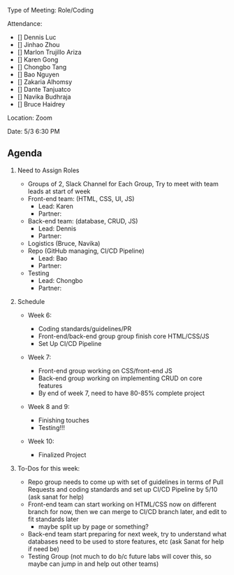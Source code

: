 Type of Meeting: Role/Coding

Attendance:  
   - [] Dennis Luc	
   - [] Jinhao Zhou	
   - [] Marlon Trujillo Ariza	 
   - [] Karen Gong	
   - [] Chongbo Tang	
   - [] Bao Nguyen	
   - [] Zakaria Alhomsy	
   - [] Dante Tanjuatco
   - [] Navika Budhraja 
   - [] Bruce Haidrey

Location: Zoom

Date: 5/3 6:30 PM

## Agenda 

1. Need to Assign Roles  
    - Groups of 2, Slack Channel for Each Group, Try to meet with team leads at start of week  
    - Front-end team: (HTML, CSS, UI, JS)
      - Lead: Karen 
      - Partner: 
    - Back-end team: (database, CRUD, JS) 
      - Lead: Dennis 
      - Partner: 
    - Logistics (Bruce, Navika) 
    - Repo (GitHub managing, CI/CD Pipeline) 
      - Lead: Bao 
      - Partner:
    - Testing 
      - Lead: Chongbo 
      - Partner: 
2. Schedule  
    - Week 6:  
      - Coding standards/guidelines/PR
      - Front-end/back-end group group finish core HTML/CSS/JS
      - Set Up CI/CD Pipeline 

    - Week 7: 
      - Front-end group working on CSS/front-end JS
      - Back-end group working on implementing CRUD on core features 
      - By end of week 7, need to have 80-85% complete project 

    - Week 8 and 9:
      - Finishing touches 
      - Testing!!!

    - Week 10: 
      - Finalized Project 
     
3. To-Dos for this week:
    - Repo group needs to come up with set of guidelines in terms of Pull Requests and coding standards and set up CI/CD Pipeline by 5/10 (ask sanat for help)
    - Front-end team can start working on HTML/CSS now on different branch for now, then we can merge to CI/CD branch later, and edit to fit standards later
      - maybe split up by page or something?
    - Back-end team start preparing for next week, try to understand what databases need to be used to store features, etc (ask Sanat for help if need be) 
    - Testing Group (not much to do b/c future labs will cover this, so maybe can jump in and help out other teams) 
